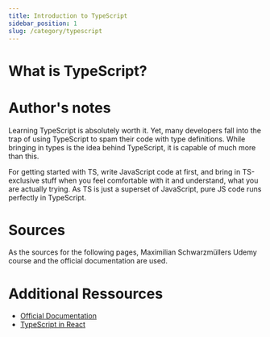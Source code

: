 ```yaml
--- 
title: Introduction to TypeScript 
sidebar_position: 1
slug: /category/typescript
--- 
```


# What is TypeScript? 

# Author's notes 
Learning TypeScript is absolutely worth it. 
Yet, many developers fall into the trap of using TypeScript to spam their code with type definitions. While bringing in 
types is the idea behind TypeScript, it is capable of much more than this. 

For getting started with TS, write JavaScript code at first, and bring in TS-exclusive stuff when you feel comfortable with it and understand, what 
you are actually trying. As TS is just a superset of JavaScript, pure JS code runs perfectly in TypeScript. 

# Sources 
As the sources for the following pages, Maximilian Schwarzmüllers Udemy course and the official documentation are used. 


# Additional Ressources 
- [Official Documentation](https://www.typescriptlang.org/docs/)
- [TypeScript in React](https://www.typescriptlang.org/docs/handbook/react.html)